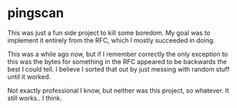 # pingscan

This was just a fun side project to kill some
boredom. My goal was to implement it entirely
from the RFC, which I mostly succeeded in doing.

This was a while ago now, but if I remember
correctly the only exception to this was the bytes
for something in the RFC appeared to be backwards
the best I could tell. I believe I sorted that out
by just messing with random stuff until it worked.

Not exactly professional I know, but neither was
this project, so whatever. It still works.. I think.
